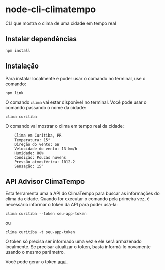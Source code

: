 # node-cli-climatempo
CLI que mostra o clima de uma cidade em tempo real

## Instalar dependências
`npm install`

## Instalação
Para instalar localmente e poder usar o comando no terminal, use o comando:

`npm link`

O comando `clima` vai estar disponível no terminal. Você pode usar o comando passando o nome da cidade:

`clima curitiba`

O comando vai mostrar o clima em tempo real da cidade:

```
    Clima em Curitiba, PR
    Temperatura: 15°
    Direção do vento: SW
    Velocidade do vento: 13 km/h
    Humidade: 88%
    Condição: Poucas nuvens
    Pressão atmosférica: 1012.2
    Sensação: 15°
```

## API Advisor ClimaTempo
Esta ferramenta uma a API do ClimaTempo para buscar as informações do clima da cidade.
Quando for executar o comando pela primeira vez, é necessário informar o token da API para poder usá-la:

`clima curitiba --token seu-app-token`

ou

`clima curitiba -t seu-app-token`

O token só precisa ser informado uma vez e ele será armazenado localmente. Se precisar atualizar o token, basta informá-lo novamente usando o mesmo parâmetro.

Você pode gerar o token [aqui](https://advisor.climatempo.com.br).
